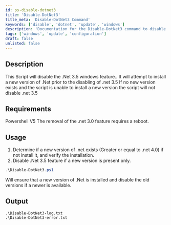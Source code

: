 ```yaml
---
id: ps-disable-dotnet3
title: 'Disable-DotNet3'
title_meta: 'Disable-DotNet3 Command'
keywords: ['disable', 'dotnet', 'update', 'windows']
description: 'Documentation for the Disable-DotNet3 command to disable the .Net 3.5 Windows feature after ensuring a newer version is installed.'
tags: ['windows', 'update', 'configuration']
draft: false
unlisted: false
---
```

## Description
This Script will disable the .Net 3.5 windows feature..
It will attempt to install a new version of .Net prior to the disabling of .net 3.5
If no new version exists and the script is unable to install a new version the script will not disable .net 3.5

## Requirements
Powershell V5
The removal of the .net 3.0 feature requires a reboot.

## Usage
1. Determine if a new version of .net exists (Greater or equal to .net 4.0) if not install it, and verify the installation.
2. Disable .Net 3.5 feature if a new version is present only.



```powershell
.\Disable-DotNet3.ps1
```
Will ensure that a new version of .Net is installed and disable the old versions if a newer is available.

## Output

    .\Disable-DotNet3-log.txt
    .\Disable-DotNet3-error.txt




